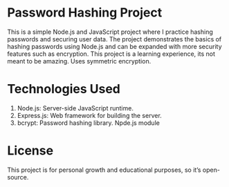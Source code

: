 # Password Hashing Project
This is a simple Node.js and JavaScript project where I practice hashing passwords and securing user data. The project demonstrates the basics of hashing passwords using Node.js and can be expanded with more security features such as encryption. This project is a learning experience, its not meant to be amazing. Uses symmetric encryption.


# Technologies Used
1) Node.js: Server-side JavaScript runtime.
2) Express.js: Web framework for building the server.
3) bcrypt: Password hashing library. Npde.js module

# License
This project is for personal growth and educational purposes, so it’s open-source.

